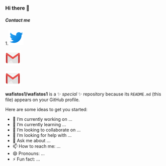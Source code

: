 ### Hi there 👋
##### Contact me

1.[![](./images/twitter.png)]('http://twitter.com/wafi_Mameri')

 [![Twitter](./images/gmail.png)]('http://twitter.com/wafi_Mameri')

[![](./images/gmail.png)](http://i.stack.imgur.com/vwxyz.png)

[lk]: ./images/linkedin.png "Wafi LinkedIn"
[gl]: ./images/gmail.png "Wafi Gmail"
[tw]: ./images/twitter.png "Wafi Twitter"


**wafistos1/wafistos1** is a ✨ _special_ ✨ repository because its `README.md` (this file) appears on your GitHub profile.

Here are some ideas to get you started:

- 🔭 I’m currently working on ...
- 🌱 I’m currently learning ...
- 👯 I’m looking to collaborate on ...
- 🤔 I’m looking for help with ...
- 💬 Ask me about ...
- 📫 How to reach me: ...
- 😄 Pronouns: ...
- ⚡ Fun fact: ...

